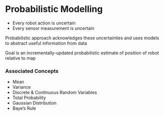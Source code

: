 # Probabilistic Modelling

- Every robot action is uncertain
- Every sensor measurement is uncertain

Probabilistic approach acknowledges these uncertainties and uses models to abstract useful information from data

Goal is an incrementally-updated probabilistic estimate of position of robot relative to map

### Associated Concepts

- Mean
- Variance
- Discrete & Continuous Random Variables
- Total Probability
- Gaussian Distribution
- Baye’s Rule